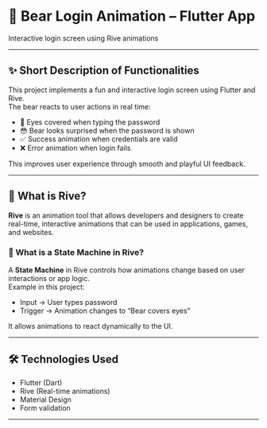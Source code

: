 # 🐻 Bear Login Animation – Flutter App  
Interactive login screen using Rive animations

---

## ✨ Short Description of Functionalities
This project implements a fun and interactive login screen using Flutter and Rive.  
The bear reacts to user actions in real time:

- 👀 Eyes covered when typing the password
- 😳 Bear looks surprised when the password is shown
- ✅ Success animation when credentials are valid
- ❌ Error animation when login fails

This improves user experience through smooth and playful UI feedback.

---

## 🎨 What is Rive?  
**Rive** is an animation tool that allows developers and designers to create real-time, interactive animations that can be used in applications, games, and websites.

### 🧠 What is a State Machine in Rive?
A **State Machine** in Rive controls how animations change based on user interactions or app logic.  
Example in this project:
- Input → User types password  
- Trigger → Animation changes to “Bear covers eyes”

It allows animations to react dynamically to the UI.

---

## 🛠️ Technologies Used
- Flutter (Dart)
- Rive (Real-time animations)
- Material Design
- Form validation

---

